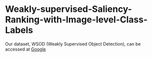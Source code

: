 # Weakly-supervised-Saliency-Ranking-with-Image-level-Class-Labels
Our dataset, WSOD (Weakly Supervised Object Detection), can be accessed at [Google](https://drive.usercontent.google.com/download?id=1AySYxRLPu1_S5UiFT_3On7dFHwhroUuP&export=download&authuser=0)
